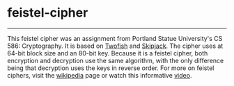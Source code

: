 # feistel-cipher
---
This feistel cipher was an assignment from Portland Statue University's CS 586: Cryptography. It is based on [Twofish](https://en.wikipedia.org/wiki/Twofish) and [Skipjack](https://en.wikipedia.org/wiki/Skipjack_(cipher)). 
The cipher uses at 64-bit block size and an 80-bit key. Because it is a feistel cipher, both encryption and decryption use the same algorithm, with the only difference being that decryption uses the keys in reverse order.
For more on feistel ciphers, visit the [wikipedia](https://en.wikipedia.org/wiki/Feistel_cipher) page or watch this informative [video](https://www.youtube.com/watch?v=FGhj3CGxl8I).
